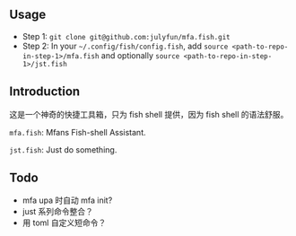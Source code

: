 ## Usage

* Step 1: `git clone git@github.com:julyfun/mfa.fish.git`
* Step 2: In your `~/.config/fish/config.fish`, add `source <path-to-repo-in-step-1>/mfa.fish` and optionally `source <path-to-repo-in-step-1>/jst.fish`

## Introduction

这是一个神奇的快捷工具箱，只为 fish shell 提供，因为 fish shell 的语法舒服。

`mfa.fish`: Mfans Fish-shell Assistant.

`jst.fish`: Just do something.

## Todo

- mfa upa 时自动 mfa init?
- just 系列命令整合？
- 用 toml 自定义短命令？

